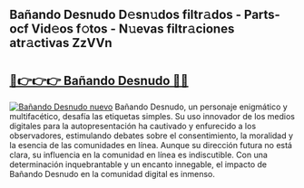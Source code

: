 ## Bañando Desnudo D𝚎sn𝚞dos filtr𝚊dos - Parts-ocf Vid𝚎os f𝚘tos - N𝚞evas filtr𝚊ciones atr𝚊ctivas ZzVVn

# <h2><a href="http://mb7axj.tromn.icu/?c=Ba%c3%b1ando+Desnudo">🔗👉👉👉 Bañando Desnudo 🔗🔗</a></h2>

[![Bañando Desnudo nuevo](https://i.imgur.com/pEAQMta.gif)](http://mb7axj.tromn.icu/?c=Ba%c3%b1ando+Desnudo)
Bañando Desnudo, un personaje enigmático y multifacético, desafía las etiquetas simples. Su uso innovador de los medios digitales para la autopresentación ha cautivado y enfurecido a los observadores, estimulando debates sobre el consentimiento, la moralidad y la esencia de las comunidades en línea. Aunque su dirección futura no está clara, su influencia en la comunidad en línea es indiscutible. Con una determinación inquebrantable y un encanto innegable, el impacto de Bañando Desnudo en la comunidad digital es inmenso.
